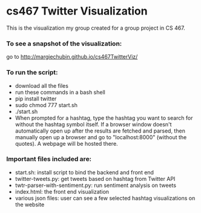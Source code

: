 # cs467 Twitter Visualization
This is the visualization my group created for a group project in CS 467.
### To see a snapshot of the visualization:
go to http://margiechubin.github.io/cs467TwitterViz/

### To run the script:
* download all the files
* run these commands in a bash shell
* pip install twitter 
* sudo chmod 777 start.sh
* ./start.sh 
* When prompted for a hashtag, type the hashtag you want to search for without the hashtag symbol itself. If a browser window doesn't automatically open up after the results are fetched and parsed, then manually open up a browser and go to "localhost:8000" (without the quotes). A webpage will be hosted there.

### Important files included are:
* start.sh: install script to bind the backend and front end
* twitter-tweets.py: get tweets based on hashtag from Twitter API
* twtr-parser-with-sentiment.py: run sentiment analysis on tweets
* index.html: the front end visualization
* various json files: user can see a few selected hashtag visualizations on the website
